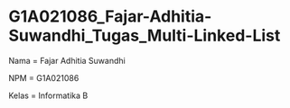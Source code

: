# G1A021086_Fajar-Adhitia-Suwandhi_Tugas_Multi-Linked-List
Nama  = Fajar Adhitia Suwandhi

NPM   = G1A021086

Kelas = Informatika B
